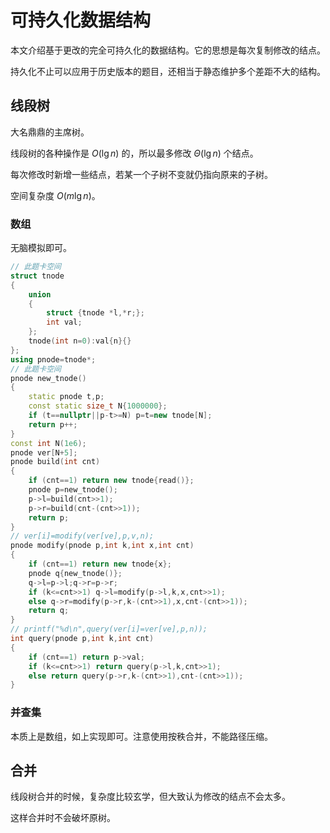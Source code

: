 # 可持久化数据结构

本文介绍基于更改的完全可持久化的数据结构。它的思想是每次复制修改的结点。

持久化不止可以应用于历史版本的题目，还相当于静态维护多个差距不大的结构。

## 线段树

大名鼎鼎的主席树。

线段树的各种操作是 $O(\lg n)$ 的，所以最多修改 $\Theta(\lg n)$ 个结点。

每次修改时新增一些结点，若某一个子树不变就仍指向原来的子树。

空间复杂度 $O(m\lg n)$。

### 数组

无脑模拟即可。

```cpp
// 此题卡空间
struct tnode
{
    union
    {
        struct {tnode *l,*r;};
        int val;
    };
    tnode(int n=0):val{n}{}
};
using pnode=tnode*;
// 此题卡空间
pnode new_tnode()
{
    static pnode t,p;
    const static size_t N{1000000};
    if (t==nullptr||p-t>=N) p=t=new tnode[N];
    return p++;
}
const int N(1e6);
pnode ver[N+5];
pnode build(int cnt)
{
    if (cnt==1) return new tnode{read()};
	pnode p=new_tnode();
    p->l=build(cnt>>1);
    p->r=build(cnt-(cnt>>1));
    return p;
}
// ver[i]=modify(ver[ve],p,v,n);
pnode modify(pnode p,int k,int x,int cnt)
{
    if (cnt==1) return new tnode{x};
    pnode q{new_tnode()};
    q->l=p->l;q->r=p->r;
    if (k<=cnt>>1) q->l=modify(p->l,k,x,cnt>>1);
    else q->r=modify(p->r,k-(cnt>>1),x,cnt-(cnt>>1));
    return q;
}
// printf("%d\n",query(ver[i]=ver[ve],p,n));
int query(pnode p,int k,int cnt)
{
    if (cnt==1) return p->val;
    if (k<=cnt>>1) return query(p->l,k,cnt>>1);
    else return query(p->r,k-(cnt>>1),cnt-(cnt>>1));
}
```

### 并查集

本质上是数组，如上实现即可。注意使用按秩合并，不能路径压缩。

## 合并

线段树合并的时候，复杂度比较玄学，但大致认为修改的结点不会太多。

这样合并时不会破坏原树。